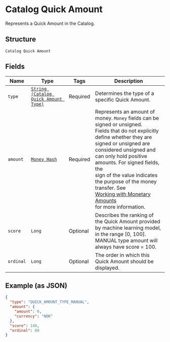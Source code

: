 
# Catalog Quick Amount

Represents a Quick Amount in the Catalog.

## Structure

`Catalog Quick Amount`

## Fields

| Name | Type | Tags | Description |
|  --- | --- | --- | --- |
| `type` | [`String (Catalog Quick Amount Type)`](/doc/models/catalog-quick-amount-type.md) | Required | Determines the type of a specific Quick Amount. |
| `amount` | [`Money Hash`](/doc/models/money.md) | Required | Represents an amount of money. `Money` fields can be signed or unsigned.<br>Fields that do not explicitly define whether they are signed or unsigned are<br>considered unsigned and can only hold positive amounts. For signed fields, the<br>sign of the value indicates the purpose of the money transfer. See<br>[Working with Monetary Amounts](https://developer.squareup.com/docs/build-basics/working-with-monetary-amounts)<br>for more information. |
| `score` | `Long` | Optional | Describes the ranking of the Quick Amount provided by machine learning model, in the range [0, 100].<br>MANUAL type amount will always have score = 100. |
| `ordinal` | `Long` | Optional | The order in which this Quick Amount should be displayed. |

## Example (as JSON)

```json
{
  "type": "QUICK_AMOUNT_TYPE_MANUAL",
  "amount": {
    "amount": 0,
    "currency": "NOK"
  },
  "score": 148,
  "ordinal": 80
}
```

